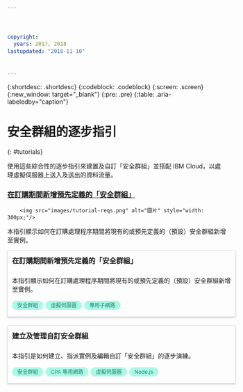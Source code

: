 ```yaml
---



copyright:
  years: 2017, 2018
lastupdated: "2018-11-10"


---
```


{:shortdesc: .shortdesc}
{:codeblock: .codeblock}
{:screen: .screen}
{:new_window: target="_blank"}
{:pre: .pre}
{:table: .aria-labeledby="caption"}

# 安全群組的逐步指引
{: #tutorials}

使用這些綜合性的逐步指引來建置及自訂「安全群組」並搭配 IBM Cloud，以處理虛擬伺服器上送入及送出的資料流量。 

### [在訂購期間新增預先定義的「安全群組」](add-existing-sg.html)
        <img src="images/tutorial-reqs.png" alt="圖片" style="width: 300px;"/>

本指引顯示如何在訂購處理程序期間將現有的或預先定義的（預設）安全群組新增至實例。


<style>
    .solutionBox {
        margin: 0 10px 20px 0 !important;
        padding: 10px !important;
        width: 100% !important;
        border: 1px #dfe3e6 solid !important;
        box-shadow: 0px 2px 4px 0px rgba(0,0,0,0.2) !important;
    }
    .solutionBoxContainer {
    }
    .solutionBoxTitle {
      margin: 0rem !important;
      font-size: 16px !important;
      margin-bottom: 10px !important;
      font-weight: 600 !important;
    }
    .tag-filter.category {
        background: #aaf9e6 !important;
        color: #238070 !important;
    }
    .tag-filter {
        padding: 3px 12px !important;
        font-size: 12px !important;
        margin-right: 1px !important;
        border-radius: 10px !important;
        white-space: nowrap !important;
        line-height: 1.8rem !important;
    }
    .solutionBoxDescription {
        display:flex !important;
        flex-wrap: wrap !important;
    }
   .solutionBoxTitle a {
      text-decoration-line:none !important;
    }
    .descriptionContainer {
        flex-grow: 1 !important;
        width: 200px !important;
    }
    .architectureDiagramContainer {
        width: 300px !important;
        padding: 0 10px !important;
    }
    .architectureDiagram {
        max-height: 200px !important;
        padding: 5px !important;
    }
</style>

<div class = "solutionBox">
        <h3 id="scalable-webapp-kubernetes.html" class="solutionBoxTitle">
            <a href = "add-existing-sg.html">在訂購期間新增預先定義的「安全群組」</a>
        </h3>
        <div class="solutionBoxDescription">
            <div class="descriptionContainer">
                <p>本指引顯示如何在訂購處理程序期間將現有的或預先定義的（預設）安全群組新增至實例。</p>
                    <span class="tag-filter category">安全群組</span>
                    <span class="tag-filter category">虛擬伺服器</span>
                    <span class="tag-filter category">專用子網路</span>
    </div>
  </div>
  </div>

<div class = "solutionBoxContainer">
    <div class = "solutionBox">
        <h3 id="custom-security-group.html" class="solutionBoxTitle">
            <a href = "custom-security-group.html">建立及管理自訂安全群組</a>
        </h3>
        <div class="solutionBoxDescription">
            <div class="descriptionContainer">
                <p>本指引是如何建立、指派實例及編輯自訂「安全群組」的逐步演練。</p>
                 <span class="tag-filter category">安全群組</span>
                 <span class="tag-filter category">CPA 專用網路</span>
                 <span class="tag-filter category">虛擬伺服器</span>
                 <span class="tag-filter category">Node.js</span>
    </div>
 </div>
 </div>
    </div>
